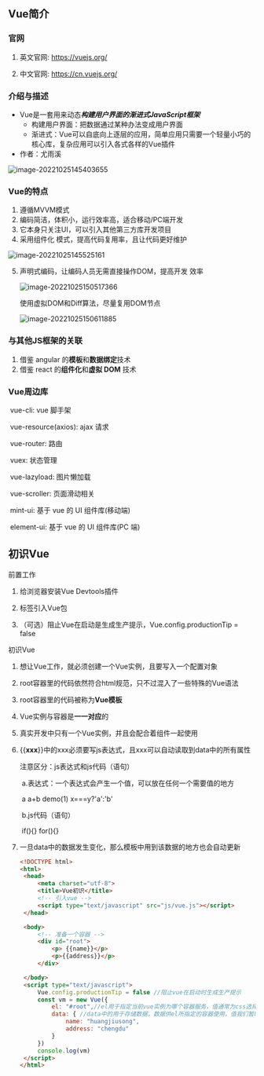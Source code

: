 ## Vue简介

### 官网

1) 英文官网: https://vuejs.org/

2. 中文官网: https://cn.vuejs.org/

### 介绍与描述

- Vue是一套用来动态***构建用户界面的渐进式JavaScript框架***
  - 构建用户界面：把数据通过某种办法变成用户界面
  - 渐进式：Vue可以自底向上逐层的应用，简单应用只需要一个轻量小巧的核心库，复杂应用可以引入各式各样的Vue插件
- 作者：尤雨溪

![image-20221025145403655](https://learnone.oss-cn-beijing.aliyuncs.com/pic/202310311622460.png)

### Vue的特点

1. 遵循MVVM模式
2. 编码简洁，体积小，运行效率高，适合移动/PC端开发
3. 它本身只关注UI，可以引入其他第三方库开发项目
4. 采用组件化 模式，提高代码复用率，且让代码更好维护

![image-20221025145525161](https://learnone.oss-cn-beijing.aliyuncs.com/pic/202310311622796.png) 

5. 声明式编码，让编码人员无需直接操作DOM，提高开发 效率

   ![image-20221025150517366](https://learnone.oss-cn-beijing.aliyuncs.com/pic/202311062158012.png)

   使用虚拟DOM和Diff算法，尽量复用DOM节点

   ![image-20221025150611885](https://learnone.oss-cn-beijing.aliyuncs.com/pic/202311062158765.png) 

### 与其他JS框架的关联

   1. 借鉴 angular 的**模板**和**数据绑定**技术
   2. 借鉴 react 的**组件化**和**虚拟 DOM** 技术

### Vue周边库
​	vue-cli: vue 脚手架

​	vue-resource(axios): ajax 请求

​	vue-router: 路由

​	vuex: 状态管理

​	vue-lazyload: 图片懒加载

​	vue-scroller: 页面滑动相关

​	mint-ui: 基于 vue 的 UI 组件库(移动端)

​	element-ui: 基于 vue 的 UI 组件库(PC 端)

## 初识Vue

前置工作

1. 给浏览器安装Vue Devtools插件

2. 标签引入Vue包

3. （可选）阻止Vue在启动是生成生产提示，Vue.config.productionTip = false

初识Vue

1. 想让Vue工作，就必须创建一个Vue实例，且要写入一个配置对象

2. root容器里的代码依然符合html规范，只不过混入了一些特殊的Vue语法

3. root容器里的代码被称为**Vue模板**

4. Vue实例与容器是**一一对应**的

5. 真实开发中只有一个Vue实例，并且会配合着组件一起使用

6. {{**xxx**}}中的xxx必须要写js表达式，且xxx可以自动读取到data中的所有属性

   注意区分：js表达式和js代码（语句）

   ​	a.表达式：一个表达式会产生一个值，可以放在任何一个需要值的地方

   ​      a   a+b   demo(1)    x===y?'a':'b'

   ​    b.js代码（语句）

   ​       if(){}  for(){}

7. 一旦data中的数据发生变化，那么模板中用到该数据的地方也会自动更新

   ```html
   <!DOCTYPE html>
   <html>
   	<head>
   		<meta charset="utf-8">
   		<title>Vue初识</title>
   		<!-- 引入vue -->
   		<script type="text/javascript" src="js/vue.js"></script>
   	</head>
   
   	<body>
   		<!-- 准备一个容器 -->
   		<div id="root">
   			<p> {{name}}</p>
   			<p>{{address}}</p>
   		</div>
   
   	</body>
   	<script type="text/javascript">
   		Vue.config.productionTip = false //阻止vue在启动时生成生产提示
   		const vm = new Vue({
   			el: "#root",//el用于指定当前vue实例为哪个容器服务，值通常为css选择器字符串。
   			data: { //data中的用于存储数据，数据供el所指定的容器使用，值我们暂时先写成一个对象
   				name: "huangjiusong",
   				address: "chengdu"
   			}
   		})
   		console.log(vm)
   	</script>
   </html>
   
   ```

   
